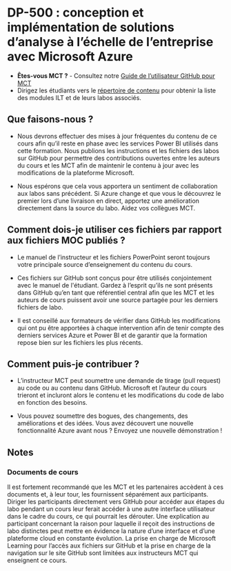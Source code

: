 # DP-500 : conception et implémentation de solutions d’analyse à l’échelle de l’entreprise avec Microsoft Azure

- **Êtes-vous MCT ?** - Consultez notre [Guide de l’utilisateur GitHub pour MCT](https://microsoftlearning.github.io/MCT-User-Guide/)
- Dirigez les étudiants vers le [répertoire de contenu](https://microsoftlearning.github.io/DP-500-Azure-Data-Analyst/) pour obtenir la liste des modules ILT et de leurs labos associés.

## Que faisons-nous ?

- Nous devrons effectuer des mises à jour fréquentes du contenu de ce cours afin qu’il reste en phase avec les services Power BI utilisés dans cette formation.  Nous publions les instructions et les fichiers des labos sur GitHub pour permettre des contributions ouvertes entre les auteurs du cours et les MCT afin de maintenir le contenu à jour avec les modifications de la plateforme Microsoft.

- Nous espérons que cela vous apportera un sentiment de collaboration aux labos sans précédent. Si Azure change et que vous le découvrez le premier lors d’une livraison en direct, apportez une amélioration directement dans la source du labo.  Aidez vos collègues MCT.

## Comment dois-je utiliser ces fichiers par rapport aux fichiers MOC publiés ?

- Le manuel de l’instructeur et les fichiers PowerPoint seront toujours votre principale source d’enseignement du contenu du cours.

- Ces fichiers sur GitHub sont conçus pour être utilisés conjointement avec le manuel de l'étudiant. Gardez à l’esprit qu’ils ne sont présents dans GitHub qu’en tant que référentiel central afin que les MCT et les auteurs de cours puissent avoir une source partagée pour les derniers fichiers de labo.

- Il est conseillé aux formateurs de vérifier dans GitHub les modifications qui ont pu être apportées à chaque intervention afin de tenir compte des derniers services Azure et Power BI et de garantir que la formation repose bien sur les fichiers les plus récents.

## Comment puis-je contribuer ?

- L’instructeur MCT peut soumettre une demande de tirage (pull request) au code ou au contenu dans GitHub. Microsoft et l’auteur du cours trieront et incluront alors le contenu et les modifications du code de labo en fonction des besoins.

- Vous pouvez soumettre des bogues, des changements, des améliorations et des idées.  Vous avez découvert une nouvelle fonctionnalité Azure avant nous ?  Envoyez une nouvelle démonstration !

## Notes

### Documents de cours

Il est fortement recommandé que les MCT et les partenaires accèdent à ces documents et, à leur tour, les fournissent séparément aux participants.  Diriger les participants directement vers GitHub pour accéder aux étapes du labo pendant un cours leur ferait accéder à une autre interface utilisateur dans le cadre du cours, ce qui pourrait les dérouter. Une explication au participant concernant la raison pour laquelle il reçoit des instructions de labo distinctes peut mettre en évidence la nature d’une interface et d’une plateforme cloud en constante évolution. La prise en charge de Microsoft Learning pour l’accès aux fichiers sur GitHub et la prise en charge de la navigation sur le site GitHub sont limitées aux instructeurs MCT qui enseignent ce cours.
